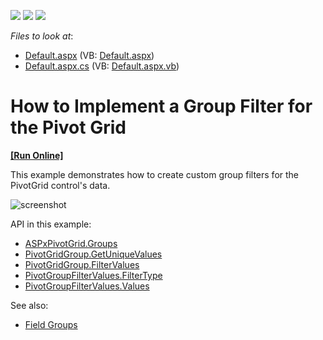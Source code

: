 <!-- default badges list -->
![](https://img.shields.io/endpoint?url=https://codecentral.devexpress.com/api/v1/VersionRange/128577689/13.1.5%2B)
[![](https://img.shields.io/badge/Open_in_DevExpress_Support_Center-FF7200?style=flat-square&logo=DevExpress&logoColor=white)](https://supportcenter.devexpress.com/ticket/details/E3721)
[![](https://img.shields.io/badge/📖_How_to_use_DevExpress_Examples-e9f6fc?style=flat-square)](https://docs.devexpress.com/GeneralInformation/403183)
<!-- default badges end -->
<!-- default file list -->
*Files to look at*:

* [Default.aspx](./CS/ASPxPivotGrid_GroupFilter/Default.aspx) (VB: [Default.aspx](./VB/ASPxPivotGrid_GroupFilter/Default.aspx))
* [Default.aspx.cs](./CS/ASPxPivotGrid_GroupFilter/Default.aspx.cs) (VB: [Default.aspx.vb](./VB/ASPxPivotGrid_GroupFilter/Default.aspx.vb))
<!-- default file list end -->
# How to Implement a Group Filter for the Pivot Grid
<!-- run online -->
**[[Run Online]](https://codecentral.devexpress.com/e3721/)**
<!-- run online end -->


This example demonstrates how to create custom group filters for the PivotGrid control's data.

![screenshot](./images/screenshot.png)

API in this example:

* [ASPxPivotGrid.Groups](https://docs.devexpress.com/AspNet/DevExpress.Web.ASPxPivotGrid.ASPxPivotGrid.Groups)
* [PivotGridGroup.GetUniqueValues](https://docs.devexpress.com/CoreLibraries/DevExpress.XtraPivotGrid.PivotGridGroup.GetUniqueValues(System.Object--))
* [PivotGridGroup.FilterValues](https://docs.devexpress.com/CoreLibraries/DevExpress.XtraPivotGrid.PivotGridGroup.FilterValues)
* [PivotGroupFilterValues.FilterType](https://docs.devexpress.com/CoreLibraries/DevExpress.XtraPivotGrid.PivotGroupFilterValues.FilterType)
* [PivotGroupFilterValues.Values](https://docs.devexpress.com/CoreLibraries/DevExpress.XtraPivotGrid.PivotGroupFilterValues.Values)


See also:

* [Field Groups](https://docs.devexpress.com/AspNet/7264)
